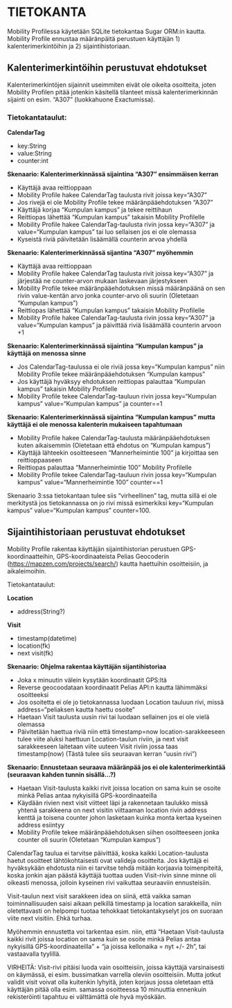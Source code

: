 # TIETOKANTA

Mobility Profilessa käytetään SQLite tietokantaa Sugar ORM:in kautta.
Mobility Profile ennustaa määränpäitä perustuen käyttäjän 1) kalenterimerkintöihin ja 2) sijaintihistoriaan. 

Kalenterimerkintöihin perustuvat ehdotukset
-------------------------------------------

Kalenterimerkintöjen sijainnit useimmiten eivät ole oikeita osoitteita, joten Mobility Profilen pitää jotenkin käsitellä tilanteet missä kalenterimerkinnän sijainti on esim. “A307” (luokkahuone Exactumissa).

### Tietokantataulut:

**CalendarTag**
* key:String
* value:String
* counter:int 

**Skenaario: Kalenterimerkinnässä sijaintina “A307” ensimmäisen kerran**
- Käyttäjä avaa reittioppaan
- Mobility Profile hakee CalendarTag taulusta rivit joissa key=“A307”
- Jos rivejä ei ole Mobility Profile tekee määränpääehdotuksen “A307”
- Käyttäjä korjaa “Kumpulan kampus” ja tekee reittihaun
- Reittiopas lähettää “Kumpulan kampus” takaisin Mobility Profilelle
- Mobility Profile hakee CalendarTag-taulusta rivin jossa key=“A307” ja value=“Kumpulan kampus” tai luo sellaisen jos ei ole olemassa
- Kyseistä riviä päivitetään lisäämällä counterin arvoa yhdellä

**Skenaario: Kalenterimerkinnässä sijantina “A307” myöhemmin**
- Käyttäjä avaa reittioppaan
- Mobility Profile hakee CalendarTag taulusta rivit joissa key=“A307” ja järjestää ne counter-arvon mukaan laskevaan järjestykseen
- Mobility Profile tekee määränpääehdotuksen missä määränpäänä on sen rivin value-kentän arvo jonka counter-arvo oli suurin (Oletetaan “Kumpulan kampus”)
- Reittiopas lähettää “Kumpulan kampus” takaisin Mobility Profilelle
- Mobility Profile hakee CalendarTag-taulusta rivin jossa key=“A307” ja value=“Kumpulan kampus” ja päivittää riviä lisäämällä counterin arvoon +1

**Skenaario: Kalenterimerkinnässä sijaintina “Kumpulan kampus” ja käyttäjä on menossa sinne**
- Jos CalendarTag-taulussa ei ole riviä jossa key=“Kumpulan kampus” niin Mobility Profile tekee määränpääehdotuksen “Kumpulan kampus”
- Jos käyttäjä hyväksyy ehdotuksen reittiopas palauttaa “Kumpulan kampus” takaisin Mobility Profilelle
- Mobility Profile tekee CalendarTag-tauluun rivin jossa key=“Kumpulan kampus” value=“Kumpulan kampus” ja counter==1

**Skenaario: Kalenterimerkinnässä sijaintina “Kumpulan kampus” mutta käyttäjä ei ole menossa kalenterin mukaiseen tapahtumaan**
- Mobility Profile hakee CalendarTag-taulusta määränpääehdotuksen kuten aikaisemmin (Oletetaan että ehdotus on “Kumpulan kampus”)
- Käyttäjä lähteekin osoitteeseen “Mannerheimintie 100” ja kirjoittaa sen reittioppaaseen
- Reittiopas palauttaa “Mannerheimintie 100” Mobility Profilelle
- Mobility Profile tekee CalendarTag-tauluun rivin jossa key=“Kumpulan kampus” value=“Mannerheimintie 100” counter==1

Skenaario 3:ssa tietokantaan tulee siis “virheellinen” tag, mutta sillä ei ole merkitystä jos tietokannassa on jo rivi missä esimerkiksi key=“Kumpulan kampus” value=“Kumpulan kampus” counter=100. 




Sijaintihistoriaan perustuvat ehdotukset
-------------------------------------------

Mobility Profile rakentaa käyttäjän sijaintihistorian perustuen GPS-koordinaatteihin, GPS-koordinaateista Pelias Geocoderin (https://mapzen.com/projects/search/) kautta haettuihin osoitteisiin, ja aikaleimoihin. 


Tietokantataulut:

**Location**
* address(String?)

**Visit**
* timestamp(datetime)
* location(fk)
* next visit(fk)

**Skenaario: Ohjelma rakentaa käyttäjän sijantihistoriaa**
- Joka x minuutin välein kysytään koordinaatit GPS:ltä
- Reverse geocoodataan koordinaatit Pelias API:n kautta lähimmäksi osoitteeksi
- Jos osoitetta ei ole jo tietokannassa luodaan Location tauluun rivi, missä address=“peliaksen kautta haettu osoite”
- Haetaan Visit taulusta uusin rivi tai luodaan sellainen jos ei ole vielä olemassa
- Päivitetään haettua riviä niin että timestamp=now location-sarakkeeseen tulee viite aluksi haettuun Location-taulun riviin, ja next visit sarakkeeseen laitetaan viite uuteen Visit riviin jossa taas timestamp(now) (Tästä tulee siis seuraavan kerran “uusin rivi”)

**Skenaario: Ennustetaan seuraava määränpää jos ei ole kalenterimerkintää (seuraavan kahden tunnin sisällä...?)**
- Haetaan Visit-taulusta kaikki rivit joissa location on sama kuin se osoite minkä Pelias antaa nykyisillä GPS-koordinaateilla
- Käydään rivien next visit viitteet läpi ja rakennetaan taulukko missä yhtenä sarakkeena on next visitin viittaaman location rivin address kenttä ja toisena counter johon lasketaan kuinka monta kertaa kyseinen address esiintyy
- Mobility Profile tekee määränpääehdotuksen siihen osoitteeseen jonka counter oli suurin (Oletetaan “Kumpulan kampus”)

CalendarTag taulua ei tarvitse päivittää, koska kaikki Location-taulusta haetut osoitteet lähtökohtaisesti ovat valideja osoitteita. 
Jos käyttäjä ei hyväksykään ehdotusta niin ei tarvitse tehdä mitään korjaavia toimenpiteitä, koska jonkin ajan päästä käyttäjä tuottaa uuden Visit-rivin sinne minne oli oikeasti menossa, jolloin kyseinen rivi vaikuttaa seuraaviin ennusteisiin. 

Visit-taulun next visit sarakkeen idea on siinä, että vaikka saman toiminnallisuuden saisi aikaan pelkillä timestamp ja location sarakkeilla, niin oletettavasti on helpompi tuotaa tehokkaat tietokantakyselyt jos on suoraan viite next visitiin. Ehkä turhaa.

Myöhemmin ennustetta voi tarkentaa esim. niin, että “Haetaan Visit-taulusta kaikki rivit joissa location on sama kuin se osoite minkä Pelias antaa nykyisillä GPS-koordinaateilla” + “ja joissa kellonaika = nyt +/- 2h”, tai vastaavalla tyylillä.

VIRHEITÄ:
Visit-rivi pitäisi luoda vain osoitteisiin, joissa käyttäjä varsinaisesti on käymässä, ei esim. bussimatkan varrella oleviin osoitteisiin. Mutta jotkut validit visit voivat olla kuitenkin lyhyitä, joten korjaus jossa oletetaan että käyttäjän pitää olla esim. samassa osoitteessa 10 minuuttia ennenkuin rekisteröinti tapahtuu ei välttämättä ole hyvä myöskään.












